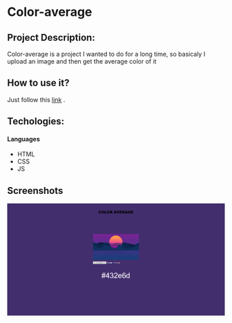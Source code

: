 # Color-average

## Project Description:

Color-average is a project I wanted to do for a long time, so basicaly I upload an image and then get the average color of it

## How to use it?

Just follow this [link](https://atndesign.github.io/color-average/index.html) .

## Techologies:

#### Languages

- HTML
- CSS
- JS

## Screenshots

<img src="./screen.png" alt="demo" />
